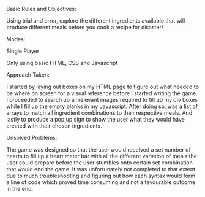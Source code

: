 Basic Rules and Objectives:

Using trial and error, explore the different ingredients available that will produce different meals before you cook a recipe for disaster!

Modes:

Single Player

Only using basic HTML, CSS and Javascript

Approach Taken:

I started by laying out boxes on my HTML page to figure out what needed to be where on screen for a visual reference before I started writing the game. I proceeded to search up all relevant images required to fill up my div boxes while I fill up the empty blanks in my Javascript. After doing so, was a list of arrays to match all ingredient combinations to their respective meals. And lastly to produce a pop up sign to show the user what they would have created with their chosen ingredients.

Unsolved Problems:

The game was designed so that the user would received a set number of hearts to fill up a heart meter bar with all the different variation of meals the user could prepare before the user stumbles onto certain set combination that would end the game. It was unfortunately not completed to that extent due to much troubleshooting and figuring out how each syntax would form a line of code which proved time consuming and not a favourable outcome in the end.
